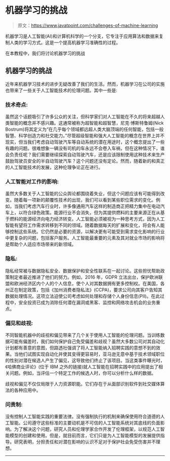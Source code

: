 # 机器学习的挑战

> 原文：<https://www.javatpoint.com/challenges-of-machine-learning>

机器学习是人工智能(AI)和计算机科学的一个分支，它专注于应用算法和数据来复制人类的学习方式。这是一个提高机器学习准确性的过程。

在本教程中，我们将讨论机器学习的挑战

## 机器学习的挑战

近年来机器学习技术的进步无疑改善了我们的生活。然而，机器学习在公司的实施也带来了一些关于人工智能技术的伦理问题。其中一些是:

### 技术奇点:

虽然这个话题吸引了许多公众的关注，但科学家们对人工智能在不久的将来超越人类智能的概念并不感兴趣。这通常被称为超智能和超智慧，尼克·博斯特鲁姆(Nick Bostrum)将其定义为“在几乎每个领域都远超人类大脑顶端的任何智能，包括一般智慧、科学创造力和社交能力。”尽管超级智能和强大人工智能的概念在世界上并不现实，但当我们考虑自动驾驶汽车等自动系统的潜在用途时，这个概念提出了一些有趣的问题。很难想象一辆没有司机的车永远不会卷入车祸，但在这种情况下，谁会负责任呢？我们需要继续探索自动驾驶汽车，还是应该限制使用这种技术来生产鼓励驾驶员安全的半自动驾驶汽车？这个问题还没有定论。然而，随着新的和真正的人工智能技术的发展，这种伦理争论正在进行。

### 人工智能对工作的影响:

虽然大多数关于人工智能的公众舆论都围绕着失业，但这个问题应该有可能得到改变。随着每一项新的颠覆性技术的出现，我们可以看到某些职位需求的变化。例如，当我们考虑汽车行业时，许多像通用汽车这样的制造商正把精力集中在电动汽车上，以符合绿色政策。能源行业不会消失，但为其提供燃料的主要来源正在从基于燃料的能源经济向电力经济转变。人工智能必须被视为一种思考方式，因为人工智能有望将工作需求转移到不同的领域。随着数据每天的扩展和变化，将会有人能够控制这些系统。它仍然是必要的资源，以解决更有可能受到需求变化影响的行业中更复杂的问题，包括客户服务。人工智能最重要的元素及其对就业市场的影响将是帮助个人适应市场带来的新领域。

### 隐私:

隐私经常被与数据隐私安全、数据保护和安全性联系在一起讨论。这些担忧帮助政策制定者最近推进了他们的努力。例如，2016 年，GDPR 立法出台，保护欧洲联盟和欧洲经济区内个人的个人信息，使个人对其数据拥有更多控制权。在美国，各州正在制定政策，包括《加州消费者隐私法》(CCPA)，要求公司向其客户告知其数据处理情况。这项立法迫使公司考虑如何处理和存储个人身份信息(PII)。在此过程中，安全投资已成为消除任何潜在漏洞或黑客、监控和网络攻击机会的业务重点。

### 偏见和歧视:

不同智能机器中的歧视和偏见带来了几个关于使用人工智能的伦理问题。当训练数据可能有偏差时，我们如何保护自己免受偏差和歧视？虽然大多数公司对其自动化计划都有善意的意图，但路透社强调了将人工智能纳入招聘实践的意想不到的效果。当他们试图实现自动化并使其变得更容易时，亚马逊无意中基于技术领域职位的性别对潜在候选人产生了偏见，这导致他们终止了该项目。当这类事件曝光时，《哈佛商业评论》(位于 IBM 之外的链接)就人工智能在招聘实践中的应用提出了相关问题。例如，当评估一个特定工作的候选人时，你可以分析什么样的数据。

歧视和偏见不仅仅局限于人力资源职能。它们存在于从面部识别软件到社交媒体算法的各种应用中。

### 问责制:

没有控制人工智能实践的重要法律。没有强制执行的机制来确保使用符合道德的人工智能。公司遵守这些标准的主要动机是不可信的人工智能系统对其底线的负面影响。为了解决这个问题，研究人员和伦理学家合作开发了伦理框架，以规范人工智能模型的创建和使用。但是，就目前而言，它们只是为人工智能模型的发展提供指导。研究表明，分担责任和对潜在影响的认识不足对于保护社会免受伤害并不理想。

* * *
